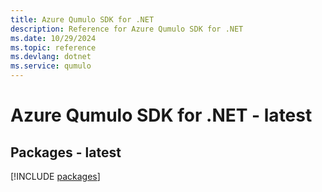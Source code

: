 ```yaml
---
title: Azure Qumulo SDK for .NET
description: Reference for Azure Qumulo SDK for .NET
ms.date: 10/29/2024
ms.topic: reference
ms.devlang: dotnet
ms.service: qumulo
---
```

# Azure Qumulo SDK for .NET - latest
## Packages - latest
[!INCLUDE [packages](qumulo-index.md)]